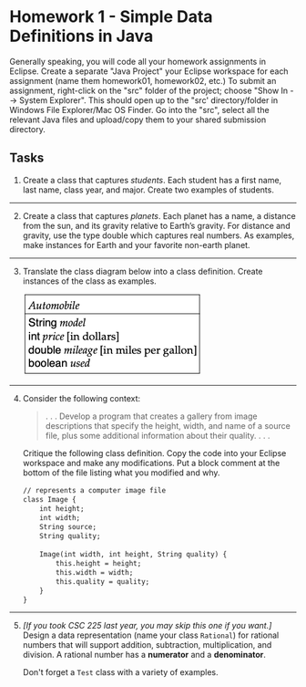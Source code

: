 # Homework 1 - Simple Data Definitions in Java

Generally speaking, you will code all your homework assignments in Eclipse. Create a separate "Java Project" your Eclipse workspace for each assignment (name them homework01, homework02, etc.) To submit an assignment, right-click on the "src" folder of the project; choose "Show In --> System Explorer". This should open up to the "src' directory/folder in Windows File Explorer/Mac OS Finder. Go into the "src", select all the relevant Java files and upload/copy them to your shared submission directory.


## Tasks

1. Create a class that captures *students*. Each student has a first name, last name, class year, and major. Create two examples of students.

---
2. Create a class that captures *planets*. Each planet has a name, a distance from the sun, and its gravity relative to Earth’s gravity. For distance and gravity, use the type double which captures real numbers. As examples, make instances for Earth and your favorite non-earth planet.

---
3. Translate the class diagram below into a class definition. Create instances of the class as examples.

    ![Automobile class diagram](auto-diagram.png)

---
4. Consider the following context:

    > . . . Develop a program that creates a gallery from image descriptions that specify the height, width, and name of a source file, plus some additional information about their quality. . . .

    Critique the following class definition. Copy the code into your Eclipse workspace and make any modifications. Put a block comment at the bottom of the file listing what you modified and why.

    ```
    // represents a computer image file
    class Image {
        int height;
        int width;
        String source;
        String quality;
        
        Image(int width, int height, String quality) {
            this.height = height;
            this.width = width;
            this.quality = quality;
        }
    }
    ```

---
5. *[If you took CSC 225 last year, you may skip this one if you want.]*<br>
    Design a data representation (name your class `Rational`) for rational numbers that will support addition, subtraction, multiplication, and division. A rational number has a **numerator** and a **denominator**.

    Don't forget a `Test` class with a variety of examples.
